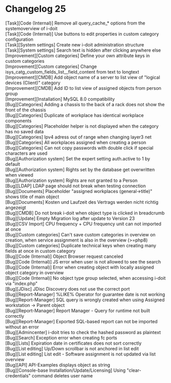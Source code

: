 # Changelog 25

[Task][Code (Internal)]                           Remove all query_cache_* options from the systemoverview of i-doit<br>
[Task][Code (Internal)]                           Use buttons to edit properties in custom category configuration<br>
[Task][System settings]                           Create new i-doit administration structure<br>
[Task][System settings]                           Search text is hidden after clicking anywhere else<br>
[Improvement][Custom categories]                  Define your own attribute keys in custom categories<br>
[Improvement][Custom categories]                  Change isys_catg_custom_fields_list__field_content from text to longtext<br>
[Improvement][CMDB]                               Add object name of a server to list view of "logical devices (Client)" category<br>
[Improvement][CMDB]                               Add ID to list view of assigned objects from person group<br>
[Improvement][Installation]                       MySQL 8.0 compatibility<br>
[Bug][Categories]                                 Adding a chassis to the back of a rack does not show the front of the chassis<br>
[Bug][Categories]                                 Duplicate of workplace has identical workplace components<br>
[Bug][Categories]                                 Placeholder helper is not displayed when the category has no saved data<br>
[Bug][Categories]                                 Ipv4 adress out of range when changing layer3 net<br>
[Bug][Categories]                                 All workplaces assigned when creating a person<br>
[Bug][Categories]                                 Can not copy passwords with double click if special characters are used<br>
[Bug][Authorization system]                       Set the expert setting auth.active to 1 by default<br>
[Bug][Authorization system]                       Rights set by the database get overwritten when viewed<br>
[Bug][Authorization system]                       Rights are not granted to a Person<br>
[Bug][LDAP]                                       LDAP page should not break when testing connection<br>
[Bug][Documents]                                  Placeholder "assigned workplaces (general->title)" shows title of main object<br>
[Bug][Documents]                                  Kosten und Laufzeit des Vertrags werden nicht richtig angezeigt<br>
[Bug][CMDB]                                       Do not break i-doit when object type is clicked in breadcrumb<br>
[Bug][Update]                                     Empty Migration log after update to Version 23<br>
[Bug][CSV Import]                                 CPU frequency + CPU frequency unit can not imported at once<br>
[Bug][Custom categories]                          Can't save custom categories in overview on creation, when service assignment is also in the overview (>=php8)<br>
[Bug][Custom categories]                          Duplicate technical keys when creating many fields at once in custom category<br>
[Bug][Code (Internal)]                            Object Browser request canceled<br>
[Bug][Code (Internal)]                            JS error when user is not allowed to see the search<br>
[Bug][Code (Internal)]                            Error when creating object with locally assigned object category in overview<br>
[Bug][Code (Internal)]                            No object type group selected, when accessing i-doit via "index.php"<br>
[Bug][JDisc]                                      JDisc Discovery does not use the correct port<br>
[Bug][Report-Manager]                             %LIKE% Operator for guarantee date is not working<br>
[Bug][Report-Manager]                             SQL query is wrongly created when using Assigned workstation -> Parent object<br>
[Bug][Report-Manager]                             Report Manager - Query for runtime not built correctly<br>
[Bug][Report-Manager]                             Exported SQL-based report can not be imported without an error<br>
[Bug][Admincenter]                                i-doit tries to check the hashed password as plaintext<br>
[Bug][Search]                                     Exception error when creating fc ports<br>
[Bug][Lists]                                      Expiration date in certificates does not sort correctly<br>
[Bug][List editing]                               Up/Down scrollbar is not anchored in list edit<br>
[Bug][List editing]                               List edit - Software assignment is not updated via list overview<br>
[Bug][API]                                        API-Examples displays object as string<br>
[Bug][Console-base Installation/Update/Licensing] Using "clear-credentials" command deletes user name
